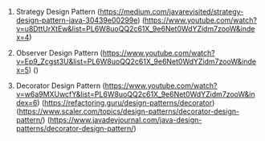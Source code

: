 1. Strategy Design Pattern 
   (https://medium.com/javarevisited/strategy-design-pattern-java-30439e00299e)
   (https://www.youtube.com/watch?v=u8DttUrXtEw&list=PL6W8uoQQ2c61X_9e6Net0WdYZidm7zooW&index=4)
   
2. Observer Design Pattern 
   (https://www.youtube.com/watch?v=Ep9_Zcgst3U&list=PL6W8uoQQ2c61X_9e6Net0WdYZidm7zooW&index=5)
   ()

3. Decorator Design Pattern 
   (https://www.youtube.com/watch?v=w6a9MXUwcfY&list=PL6W8uoQQ2c61X_9e6Net0WdYZidm7zooW&index=6)
   (https://refactoring.guru/design-patterns/decorator)
   (https://www.scaler.com/topics/design-patterns/decorator-design-pattern/)
   (https://www.javadevjournal.com/java-design-patterns/decorator-design-pattern/)